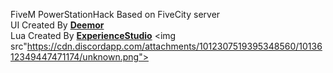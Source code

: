 
FiveM PowerStationHack Based on FiveCity server 
<br>UI Created By <b>[Deemor](https://github.com/Deemor)</b>
<br>Lua Created By <b>[ExperienceStudio](https://discord.experiencestudio.pl/)</b>
<img src"https://cdn.discordapp.com/attachments/1012307519395348560/1013612349447471174/unknown.png">
